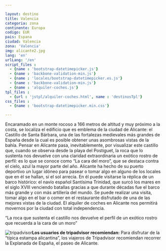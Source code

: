```yaml
---

layout: destino
title: Valencia
categoria: zona
continente: Europa
codigo: EUR
pais: Espana
ciudad: Valencia 
zona: 'Valencia'
img: alicante2.jpg
lang: 'en'
urlLang: '/en'
script_files : 
  - {name : 'bootstrap-datetimepicker.js'}
  - {name : 'backbone-validation-min.js'}
  - {name : 'locales/bootstrap-datetimepicker.es.js'}
  - {name : 'backbone-validation-min.js'}
  - {name : 'alquiler-coches.js'}
tpl_files : 
  - {url : 'jstpl/alquiler-coches.html', name : 'destinosTpl'}
css_files : 
  - {name : 'bootstrap-datetimepicker.min.css'}  

---
```


<div class="aa-3columns aa-column">Encaramado en un monte rocoso a 166 metros de altitud y muy próximo a la costa, se localiza el edificio que es emblema de la ciudad de Alicante: el Castillo de Santa Bárbara, una de las fortalezas medievales más grandes de España desde la cual es posible obtener unas asombrosas vistas de la bahía. Pensar en Alicante pasa, inevitablemente, por visualizar este castillo que, cuando se observa desde la playa del Postiguet, la roca que lo sustenta nos devuelve con una claridad extraordinaria un exótico rostro de perfil: es lo que se conoce como “La cara del moro”, que se destaca contra el cielo, azul la mayor parte del año. Alicante ha hecho de su puerto deportivo un lugar idóneo para pasear o tomar algo en alguno de los locales que en él se hallan, si el sol arrecia. En él puede visitarse la réplica de un barco histórico: el navío español Santísima Trinidad, que surcó los mares en el siglo XVIII venciendo batallas gracias a que durante décadas fue el barco más grande y con más artillería del mundo. Se puede realizar una visita, tomar algo en el bar o comer en el restaurante disfrutado de una de las mejores vistas de la ciudad. El alquiler de coches en Alicante nos permitirá movernos por la ciudad con total independencia.<p></p>
<div class="aa-quote">“La roca que sustenta el castillo nos devuelve el perfil de un exótico rostro que recuerda a la cara de un moro”</div>
<p><img alt="tripadvisor" src="/es/wp-content/themes/amigoautos/img/tripadvisor.jpg"><strong>Los usuarios de <span class="aa-verde">tripadvisor</span> recomiendan:</strong> Para disfrutar de la “típica estampa alicantina”, los viajeros de Tripadvisor recomiendan recorrer la Explanada de España, el paseo de Alicante.</p>
</div>